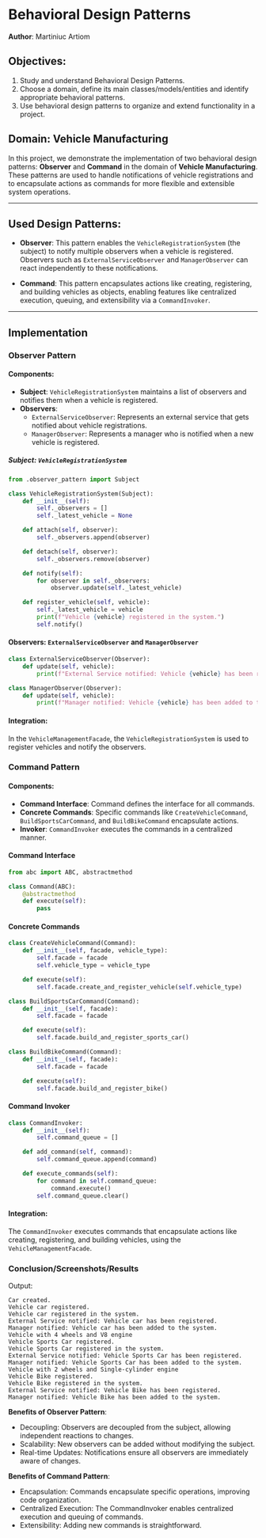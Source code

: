 # Behavioral Design Patterns  
**Author**: Martiniuc Artiom

## Objectives:
1. Study and understand Behavioral Design Patterns.
2. Choose a domain, define its main classes/models/entities and identify appropriate behavioral patterns.
3. Use behavioral design patterns to organize and extend functionality in a project.

## Domain: Vehicle Manufacturing

In this project, we demonstrate the implementation of two behavioral design patterns: **Observer** and **Command** in the domain of **Vehicle Manufacturing**. These patterns are used to handle notifications of vehicle registrations and to encapsulate actions as commands for more flexible and extensible system operations.

---

## Used Design Patterns:

- **Observer**: This pattern enables the `VehicleRegistrationSystem` (the subject) to notify multiple observers when a vehicle is registered. Observers such as `ExternalServiceObserver` and `ManagerObserver` can react independently to these notifications.

- **Command**: This pattern encapsulates actions like creating, registering, and building vehicles as objects, enabling features like centralized execution, queuing, and extensibility via a `CommandInvoker`.

---

## Implementation

### **Observer Pattern**

#### Components:
- **Subject**: `VehicleRegistrationSystem` maintains a list of observers and notifies them when a vehicle is registered.
- **Observers**: 
  - `ExternalServiceObserver`: Represents an external service that gets notified about vehicle registrations.
  - `ManagerObserver`: Represents a manager who is notified when a new vehicle is registered.

##### Subject: `VehicleRegistrationSystem`
```python
from .observer_pattern import Subject

class VehicleRegistrationSystem(Subject):
    def __init__(self):
        self._observers = []
        self._latest_vehicle = None

    def attach(self, observer):
        self._observers.append(observer)

    def detach(self, observer):
        self._observers.remove(observer)

    def notify(self):
        for observer in self._observers:
            observer.update(self._latest_vehicle)

    def register_vehicle(self, vehicle):
        self._latest_vehicle = vehicle
        print(f"Vehicle {vehicle} registered in the system.")
        self.notify()
```
#### Observers: `ExternalServiceObserver` and `ManagerObserver`
```python
class ExternalServiceObserver(Observer):
    def update(self, vehicle):
        print(f"External Service notified: Vehicle {vehicle} has been registered.")

class ManagerObserver(Observer):
    def update(self, vehicle):
        print(f"Manager notified: Vehicle {vehicle} has been added to the system.")
```
#### Integration:
In the `VehicleManagementFacade`, the `VehicleRegistrationSystem` is used to register vehicles and notify the observers.

### Command Pattern
#### Components:
- **Command Interface**: Command defines the interface for all commands.
- **Concrete Commands**: Specific commands like `CreateVehicleCommand`, `BuildSportsCarCommand`, and `BuildBikeCommand` encapsulate actions.
- **Invoker**: `CommandInvoker` executes the commands in a centralized manner.

#### Command Interface
```python
from abc import ABC, abstractmethod

class Command(ABC):
    @abstractmethod
    def execute(self):
        pass
```
#### Concrete Commands
```python
class CreateVehicleCommand(Command):
    def __init__(self, facade, vehicle_type):
        self.facade = facade
        self.vehicle_type = vehicle_type

    def execute(self):
        self.facade.create_and_register_vehicle(self.vehicle_type)

class BuildSportsCarCommand(Command):
    def __init__(self, facade):
        self.facade = facade

    def execute(self):
        self.facade.build_and_register_sports_car()

class BuildBikeCommand(Command):
    def __init__(self, facade):
        self.facade = facade

    def execute(self):
        self.facade.build_and_register_bike()
```

#### Command Invoker
```python
class CommandInvoker:
    def __init__(self):
        self.command_queue = []

    def add_command(self, command):
        self.command_queue.append(command)

    def execute_commands(self):
        for command in self.command_queue:
            command.execute()
        self.command_queue.clear()
```
#### Integration:
The `CommandInvoker` executes commands that encapsulate actions like creating, registering, and building vehicles, using the `VehicleManagementFacade`.

### Conclusion/Screenshots/Results

Output:
```commandline
Car created.
Vehicle car registered.
Vehicle car registered in the system.
External Service notified: Vehicle car has been registered.
Manager notified: Vehicle car has been added to the system.
Vehicle with 4 wheels and V8 engine
Vehicle Sports Car registered.
Vehicle Sports Car registered in the system.
External Service notified: Vehicle Sports Car has been registered.
Manager notified: Vehicle Sports Car has been added to the system.
Vehicle with 2 wheels and Single-cylinder engine
Vehicle Bike registered.
Vehicle Bike registered in the system.
External Service notified: Vehicle Bike has been registered.
Manager notified: Vehicle Bike has been added to the system.

```
**Benefits of Observer Pattern**:
- Decoupling: Observers are decoupled from the subject, allowing independent reactions to changes.
- Scalability: New observers can be added without modifying the subject.
- Real-time Updates: Notifications ensure all observers are immediately aware of changes.

**Benefits of Command Pattern**:
- Encapsulation: Commands encapsulate specific operations, improving code organization.
- Centralized Execution: The CommandInvoker enables centralized execution and queuing of commands.
- Extensibility: Adding new commands is straightforward.

